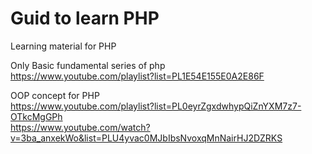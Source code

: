 

# Guid to learn PHP 
Learning material for PHP


Only Basic fundamental series of php <br>
https://www.youtube.com/playlist?list=PL1E54E155E0A2E86F


OOP concept for PHP <br>
https://www.youtube.com/playlist?list=PL0eyrZgxdwhypQiZnYXM7z7-OTkcMgGPh <br>
https://www.youtube.com/watch?v=3ba_anxekWo&list=PLU4yvac0MJbIbsNvoxqMnNairHJ2DZRKS

